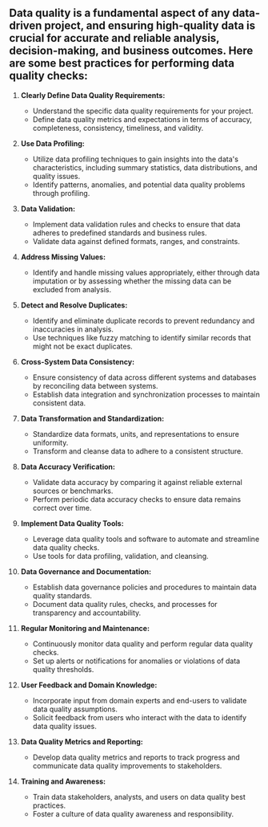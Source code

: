 ## Data quality is a fundamental aspect of any data-driven project, and ensuring high-quality data is crucial for accurate and reliable analysis, decision-making, and business outcomes. Here are some best practices for performing data quality checks:

1. **Clearly Define Data Quality Requirements:**
   - Understand the specific data quality requirements for your project.
   - Define data quality metrics and expectations in terms of accuracy, completeness, consistency, timeliness, and validity.

2. **Use Data Profiling:**
   - Utilize data profiling techniques to gain insights into the data's characteristics, including summary statistics, data distributions, and quality issues.
   - Identify patterns, anomalies, and potential data quality problems through profiling.

3. **Data Validation:**
   - Implement data validation rules and checks to ensure that data adheres to predefined standards and business rules.
   - Validate data against defined formats, ranges, and constraints.

4. **Address Missing Values:**
   - Identify and handle missing values appropriately, either through data imputation or by assessing whether the missing data can be excluded from analysis.

5. **Detect and Resolve Duplicates:**
   - Identify and eliminate duplicate records to prevent redundancy and inaccuracies in analysis.
   - Use techniques like fuzzy matching to identify similar records that might not be exact duplicates.

6. **Cross-System Data Consistency:**
   - Ensure consistency of data across different systems and databases by reconciling data between systems.
   - Establish data integration and synchronization processes to maintain consistent data.

7. **Data Transformation and Standardization:**
   - Standardize data formats, units, and representations to ensure uniformity.
   - Transform and cleanse data to adhere to a consistent structure.

8. **Data Accuracy Verification:**
   - Validate data accuracy by comparing it against reliable external sources or benchmarks.
   - Perform periodic data accuracy checks to ensure data remains correct over time.

9. **Implement Data Quality Tools:**
   - Leverage data quality tools and software to automate and streamline data quality checks.
   - Use tools for data profiling, validation, and cleansing.

10. **Data Governance and Documentation:**
    - Establish data governance policies and procedures to maintain data quality standards.
    - Document data quality rules, checks, and processes for transparency and accountability.

11. **Regular Monitoring and Maintenance:**
    - Continuously monitor data quality and perform regular data quality checks.
    - Set up alerts or notifications for anomalies or violations of data quality thresholds.

12. **User Feedback and Domain Knowledge:**
    - Incorporate input from domain experts and end-users to validate data quality assumptions.
    - Solicit feedback from users who interact with the data to identify data quality issues.

13. **Data Quality Metrics and Reporting:**
    - Develop data quality metrics and reports to track progress and communicate data quality improvements to stakeholders.

14. **Training and Awareness:**
    - Train data stakeholders, analysts, and users on data quality best practices.
    - Foster a culture of data quality awareness and responsibility.
